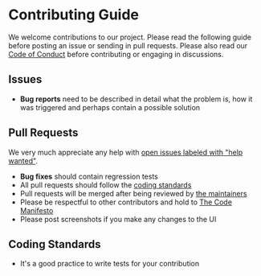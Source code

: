 # Contributing Guide

We welcome contributions to our project. Please read the following guide before posting an issue or sending
in pull requests. Please also read our [Code of Conduct](code_of_conduct.md) before contributing or engaging in
discussions.

## Issues

- **Bug reports** need to be described in detail what the problem is, how it was triggered and perhaps contain a possible solution

## Pull Requests

We very much appreciate any help with [open issues labeled with "help wanted"](https://github.com/cybermm/vpn-akms/issues).

- **Bug fixes** should contain regression tests
- All pull requests should follow the [coding standards](#coding-standards)
- Pull requests will be merged after being reviewed by [the maintainers](readme.md#maintainers)
- Please be respectful to other contributors and hold to [The Code Manifesto](https://codemanifesto.com/)
- Please post screenshots if you make any changes to the UI

## Coding Standards

- It's a good practice to write tests for your contribution
